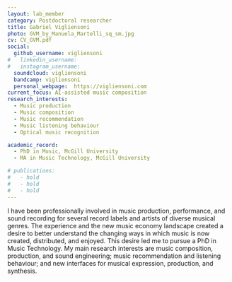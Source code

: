 ```yaml
---
layout: lab_member
category: Postdoctoral researcher
title: Gabriel Vigliensoni
photo: GVM_by_Manuela_Martelli_sq_sm.jpg
cv: CV_GVM.pdf
social:
  github_username: vigliensoni
#   linkedin_username:
#   instagram_username:
  soundcloud: vigliensoni
  bandcamp: vigliensoni
  personal_webpage:  https://vigliensoni.com
current_focus: AI-assisted music composition
research_interests:
  - Music production
  - Music composition
  - Music recommendation
  - Music listening behaviour
  - Optical music recognition

academic_record:
  - PhD in Music, McGill University 
  - MA in Music Technology, McGill University

# publications:
#   - hold
#   - hold
#   - hold
---
```


I have been professionally involved in music production, performance, and sound recording for several record labels and artists of diverse musical genres. The experience and the new music economy landscape created a desire to better understand the changing ways in which music is now created, distributed, and enjoyed. This desire led me to pursue a PhD in Music Technology. My main research interests are music composition, production, and sound engineering; music recommendation and listening behaviour; and new interfaces for musical expression, production, and synthesis.